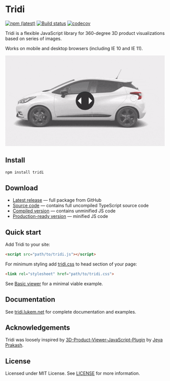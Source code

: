 # Tridi
[![npm (latest)](https://img.shields.io/npm/v/tridi/latest.svg)](https://www.npmjs.com/package/tridi)
[![Build status](https://ci.appveyor.com/api/projects/status/h427w8jgqks4qm9h/branch/master?svg=true)](https://ci.appveyor.com/project/lwojcik/tridi/branch/master)
[![codecov](https://codecov.io/gh/lukemnet/tridi/branch/master/graph/badge.svg?token=3c2TX2NWAE)](https://codecov.io/gh/lukemnet/tridi)

Tridi is a flexible JavaScript library for 360-degree 3D product visualizations based on series of images.

Works on mobile and desktop browsers (including IE 10 and IE 11).

![Tridi in action (GIF)](https://raw.githubusercontent.com/lukemnet/tridi/master/dist/images/example.gif)

## Install

```
npm install tridi
```

## Download

* [Latest release](https://github.com/lukemnet/tridi/releases/latest) &mdash; full package from GitHub
* [Source code](https://raw.githubusercontent.com/lukemnet/tridi/master/src/tridi.ts) &mdash; contains full uncompiled TypeScript source code
* [Compiled version](https://tridi.lukem.net/js/tridi.js) &mdash; contains unminified JS code
* [Production-ready version](https://tridi.lukem.net/js/tridi.min.js) &mdash; minified JS code

## Quick start
Add Tridi to your site:

```HTML
<script src="path/to/tridi.js"></script>
```
For minimum styling add [tridi.css](https://tridi.lukem.net/css/tridi.css) to head section of your page:
```HTML
<link rel="stylesheet" href="path/to/tridi.css">
```

See [Basic viewer](https://tridi.lukem.net/examples/basic.html) for a minimal viable example.

## Documentation

See [tridi.lukem.net](https://tridi.lukem.net/) for complete documentation and examples.

## Acknowledgements

Tridi was loosely inspired by [3D-Product-Viewer-JavaScript-Plugin](https://github.com/Jeya-Prakash/3D-Product-Viewer-JavaScript-Plugin) by [Jeya Prakash](https://github.com/Jeya-Prakash).

## License

Licensed under MIT License. See [LICENSE](https://github.com/lukemnet/tridi/blob/master/LICENSE) for more information.
